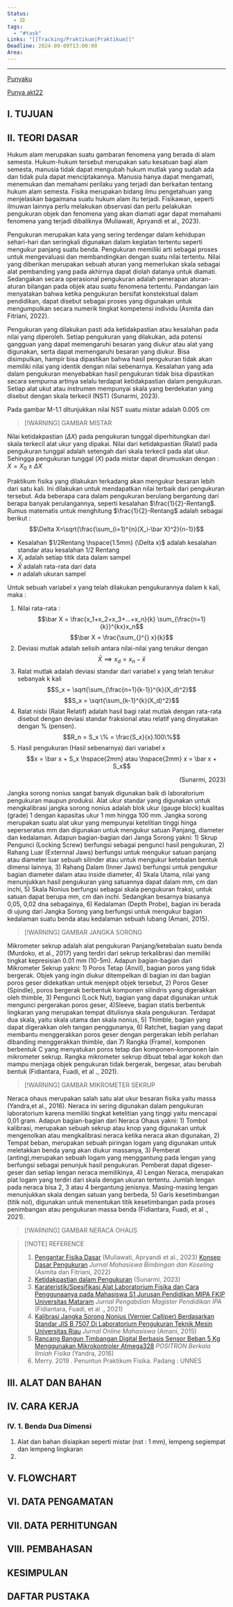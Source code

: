 ```yaml
---
Status:
  - 🟨
tags:
  - "#task"
Links: "[[Tracking/Praktikum|Praktikum]]"
Deadline: 2024-09-09T13:00:00
Area:
---
```

---
[Punyaku](https://drive.google.com/drive/folders/1vi2jFx5av1kXOA-7HZQU3nO4bUKSzNJy)

[Punya akt22](https://drive.google.com/drive/folders/1EMtUyoV86TAGhQdoVaHXEoZVBOFGzg-8)
## I. TUJUAN
## II. TEORI DASAR

Hukum alam merupakan suatu gambaran fenomena yang berada di alam semesta. Hukum-hukum tersebut merupakan satu kesatuan bagi alam semesta, manusia tidak dapat mengubah hukum mutlak yang sudah ada dan tidak pula dapat menciptakannya. Manusia hanya dapat mengamati, menemukan dan memahami perilaku yang terjadi dan berkaitan tentang hukum alam semesta. Fisika merupakan bidang ilmu pengetahuan yang menjelaskan bagaimana suatu hukum alam itu terjadi. Fisikawan, seperti ilmuwan lainnya perlu melakukan observasi dan perlu pelakukan pengukuran objek dan fenomena yang akan diamati agar dapat memahami fenomena yang terjadi dibaliknya (Muliawati, Apryandi et al., 2023).

Pengukuran merupakan kata yang sering terdengar dalam kehidupan sehari-hari dan seringkali digunakan dalam kegiatan tertentu seperti mengukur panjang suatu benda. Pengukuran memiliki arti sebagai proses untuk mengevaluasi dan membandingkan dengan suatu nilai tertentu. Nilai yang diberikan merupakan sebuah aturan yang memerlukan skala sebagai alat pembanding yang pada akhirnya dapat diolah datanya untuk diamati. Sedangakan secara operasional pengukuran adalah penerapan aturan-aturan bilangan pada objek atau suatu fenomena tertentu. Pandangan lain menyatakan bahwa ketika pengukuran bersifat konstekstual dalam pendidikan, dapat disebut sebagai proses yang digunakan untuk mengumpulkan secara numerik tingkat kompetensi individu (Asmita dan Fitriani, 2022).

Pengukuran yang dilakukan pasti ada ketidakpastian atau kesalahan pada nilai yang diperoleh. Setiap pengukuran yang dilakukan, ada potensi gangguan yang dapat memengaruhi besaran yang diukur atau alat yang digunakan, serta dapat memengaruhi besaran yang diukur. Bisa disimpulkan, hampir bisa dipastikan bahwa hasil pengukuran tidak akan memiliki nilai yang identik dengan nilai sebenarnya. Kesalahan yang ada dalam pengukuran menyebabkan hasil pengukuran tidak bisa dipastikan secara sempurna artinya selalu terdapat ketidakpastian dalam pengukuran. Setiap alat ukut atau instrumen mempunyai skala yang berdekatan yang disebut dengan skala terkecil (NST) (Sunarmi, 2023).

Pada gambar M-1.1 ditunjukkan nilai NST suatu mistar adalah 0.005 cm

>[!WARNING] GAMBAR MISTAR

Nilai ketidakpastian ($\Delta X$) pada pengukuran tunggal diperhitungkan dari skala terkecil alat ukur yang dipakai. Nilai dari ketidakpastian (Ralat) pada pengukuran tunggal adalah setengah dari skala terkecil pada alat ukur. Sehingga pengukuran tunggal ($X$) pada mistar dapat dirumuskan dengan : $X = X_0 \pm \Delta X$

Praktikum fisika yang dilakukan terkadang akan mengukur besaran lebih dari satu kali. Ini dilakukan untuk mendapatkan nilai terbaik dari pengukuran tersebut. Ada beberapa cara dalam pengukuran berulang bergantung dari berapa banyak perulangannya, seperti kesalahan $\frac{1}{2}-Rentang$. Rumus matematis untuk menghitung $\frac{1}{2}-Rentang$ adalah sebagai berikut :
$$\Delta X=\sqrt{\frac{\sum_{i=1}^{n}(X_i-\bar X)^2}{n-1}}$$
- Kesalahan $1/2Rentang \hspace{1.5mm} (\Delta x)$ adalah kesalahan standar atau kesalahan 1/2 Rentang
- $X_i$ adalah setiap titik data dalam sampel
- $\bar X$ adalah rata-rata dari data
- $n$ adalah ukuran sampel

Untuk sebuah variabel x yang telah dilakukan pengukurannya dalam k kali, maka :

1. Nilai rata-rata : $$\bar X = \frac{x_1+x_2+x_3+...+x_n}{k} \sum_{\frac{n=1}{k}}^{kx}x_n$$ $$\bar X = \frac{\sum_{}^{} x}{k}$$
2. Deviasi mutlak adalah selisih antara nilai-nilai yang terukur dengan
$$\bar X \implies x_d = x_n - \bar x$$
3. Ralat mutlak adalah deviasi standar dari variabel x yang telah terukur sebanyak k kali
$$S_x = \sqrt{\sum_{\frac{n=1}{k-1}}^{k}(X_d)^2}$$
$$S_x = \sqrt{\sum_{k-1}^{k}(X_d)^2}$$
4. Ralat nisbi (Ralat Relatif) adalah hasil bagi ralat mutlak dengan rata-rata disebut dengan deviasi standar fraksional atau relatif yang dinyatakan dengan % (pensen). $$R_n = S_x \% = \frac{S_x}{x}.100\%$$
5. Hasil pengukuran (Hasil sebenarnya) dari variabel x
$$x = \bar x + S_x \hspace{2mm} atau \hspace{2mm} x = \bar x + S_x$$

<p style="text-align:right"> (Sunarmi, 2023) </p>
Jangka sorong nonius sangat banyak digunakan baik di laboratorium pengukuran maupun produksi. Alat ukur standar yang digunakan untuk mengkalibrasi jangka sorong nonius adalah blok ukur (gauge block) kualitas (grade) 1 dengan kapasitas ukur 1 mm hingga 100 mm. Jangka sorong merupakan suatu alat ukur yang mempunyai ketelitian tinggi hinga seperseratus mm dan digunakan untuk mengukur satuan Panjang, diameter dan kedalaman. Adapun bagian-bagian dari Janga Sorong yakni: 1) Skrup Pengunci (Locking Screw) berfungsi sebagai pengunci hasil pengukuran, 2) Rahang Luar (Externnal Jaws) berfungsi untuk mengukur satuan panjang atau diameter luar sebuah silinder atau untuk mengukur ketebalan bentuk dimensi lainnya, 3) Rahang Dalam (Inner Jaws) berfungsi untuk pengukur bagian diameter dalam atau inside diameter, 4) Skala Utama, nilai yang menunjukkan hasil pengukuran yang satuannya dapat dalam mm, cm dan inchi, 5) Skala Nonius berfungsi sebagai skala pengukuran fraksi, untuk satuan dapat berupa mm, cm dan inchi. Sedangkan besarnya biasanya 0,05, 0,02 dna sebagainya, 6) Kedalaman (Depth Probe), bagian ini berada di ujung dari Jangka Sorong yang berfungsi untuk mengukur bagian kedalaman suatu benda atau kedalaman sebuah lubang  (Amani, 2015).

>[!WARNING] GAMBAR JANGKA SORONG

Mikrometer sekrup adalah alat pengukuran Panjang/ketebalan suatu benda (Murdoko, et al., 2017) yang terdiri dari sekrup terkalibrasi dan memiliki tingkat kepresisian 0.01 mm (10-5m). Adapun bagian-bagian dari Mikrometer Sekrup yakni: 1) Poros Tetap (Anvil), bagian poros yang tidak bergerak. Objek yang ingin diukur ditempelkan di bagian ini dan bagian poros geser didekatkan untuk menjepit objek tersebut, 2) Poros Geser (Spindle), poros bergerak berbentuk komponen silindris yang digerakkan oleh thimble, 3) Pengunci (Lock Nut), bagian yang dapat digunakan untuk mengunci pergerakan poros geser, 4)Sleeve, bagian statis berbentuk lingkaran yang merupakan tempat ditulisnya skala pengukuran. Terdapat dua skala, yaitu skala utama dan skala nonius, 5) Thimble, bagian yang dapat digerakkan oleh tangan penggunanya, 6) Ratchet, bagian yang dapat membantu menggerakkan poros geser dengan pergerakan lebih perlahan dibanding menggerakkan thimble, dan 7) Rangka (Frame), komponen berbentuk C yang menyatukan poros tetap dan komponen-komponen lain mikrometer sekrup. Rangka mikrometer sekrup dibuat tebal agar kokoh dan mampu menjaga objek pengukuran tidak bergerak, bergesar, atau berubah bentuk (Fidiantara, Fuadi, et al ., 2021).

>[!WARNING] GAMBAR MIKROMETER SEKRUP

Neraca ohaus merupakan salah satu alat ukur besaran fisika yaitu massa (Yandra,et al., 2016). Neraca ini sering digunakan dalam pengukuran laboratorium karena memiliki tingkat ketelitian yang tinggi yaitu mencapai 0,01 gram. Adapun bagian-bagian dari Neraca Ohaus yakni: 1) Tombol kalibrasi, merupakan sebuah sekrup atau knop yang digunakan untuk mengenolkan atau mengkalibrasi neraca ketika neraca akan digunakan, 2) Tempat beban, merupakan sebuah piringan logam yang digunakan untuk meletakkan benda yang akan diukur massanya, 3) Pemberat (anting),merupakan sebuah logam yang menggantung pada lengan yang berfungsi sebagai penunjuk hasil pengukuran. Pemberat dapat digeser-geser dan setiap lengan neraca memilikinya, 4) Lengan Neraca, merupakan plat logam yang terdiri dari skala dengan ukuran tertentu. Jumlah lengan pada neraca bisa 2, 3 atau 4 bergantung jenisnya. Masing-masing lengan menunjukkan skala dengan satuan yang berbeda, 5) Garis kesetimbangan (titik nol), digunakan untuk menentukan titik kesetimbangan pada proses penimbangan atau pengukuran massa benda (Fidiantara, Fuadi, et al ., 2021).

>[!WARNING] GAMBAR NERACA OHAUS


> [!NOTE] REFERENCE
>1. [Pengantar Fisika Dasar](https://books.google.co.id/books?hl=en&lr=&id=ZAvgEAAAQBAJ&oi=fnd&pg=PR3&dq=Teknik+Pengukuran+dan+Estimasi+Ketidakpastian+dalam+Mekanika+Fisika&ots=H5l_S5-YUz&sig=Q9NHXlnaIfj8CHvmz9oWyen-dhA&redir_esc=y#v=onepage&q&f=false) (Muliawati, Apryandi et al., 2023)
>[Konsep Dasar Pengukuran](https://ojs.uniska-bjm.ac.id/index.php/AN-NUR/article/view/8923) *Jurnal Mahasiswa Bimbingan dan Koseling* (Asmita dan Fitriani, 2022)
>2. [Ketidakpastian dalam Pengukuran](https://studifisika.com/ketidakpastian-dalam-pengukuran/) (Sunarmi, 2023)
>3. [Karateristik/Spesifikasi Alat Laboratorium Fisika dan Cara Penggunaanya pada Mahasiswa S1 Jurusan Pendidikan MIPA FKIP Universitas Mataram](https://jppipa.unram.ac.id/index.php/jpmpi/article/view/666) *Jurnal Pengabdian Magister Pendidikan IPA* (Fidiantara, Fuadi, et al ., 2021)
>4. [Kalibrasi Jangka Sorong Nonius (Vernier Calliper) Berdasarkan Standar JIS B 7507 Di Laboratorium Pengukuran Teknik Mesin Universitas Riau](https://jom.unri.ac.id/index.php/JOMFTEKNIK/article/view/6942/6630) *Jurnal Online Mahasiswa* (Amani, 2015)
>5. [Rancang Bangun Timbangan Digital Berbasis Sensor Beban 5 Kg Menggunakan Mikrokontroler Atmega328](https://jurnal.untan.ac.id/index.php/jpositron/article/view/15924) *POSITRON Berkala Ilmiah Fisika* (Yandra, 2016)
>6. Merry. 2019 . Penuntun Praktikum Fisika. Padang : UNNES

## III. ALAT DAN BAHAN

## IV. CARA KERJA
### IV. 1. Benda Dua Dimensi

1. Alat dan bahan disiapkan seperti mistar (nst : 1 mm), lempeng segiempat dan lempeng lingkaran
2. 

## V. FLOWCHART

## VI. DATA PENGAMATAN

## VII. DATA PERHITUNGAN

## VIII. PEMBAHASAN

## KESIMPULAN

## DAFTAR PUSTAKA